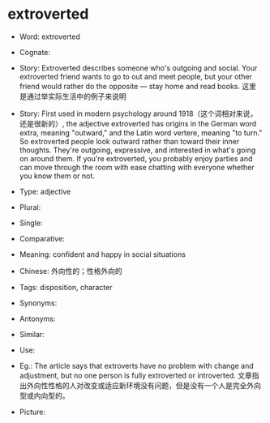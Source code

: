 # extroverted

- Word: extroverted
- Cognate: 
- Story: Extroverted describes someone who's outgoing and social. Your extroverted friend wants to go to out and meet people, but your other friend would rather do the opposite — stay home and read books. 这里是通过举实际生活中的例子来说明
- Story: First used in modern psychology around 1918（这个词相对来说，还是很新的）, the adjective extroverted has origins in the German word extra, meaning "outward," and the Latin word vertere, meaning "to turn." So extroverted people look outward rather than toward their inner thoughts. They're outgoing, expressive, and interested in what's going on around them. If you're extroverted, you probably enjoy parties and can move through the room with ease chatting with everyone whether you know them or not.

- Type: adjective
- Plural: 
- Single: 
- Comparative: 
- Meaning: confident and happy in social situations
- Chinese: 外向性的；性格外向的
- Tags: disposition, character
- Synonyms: 
- Antonyms: 
- Similar: 
- Use: 
- Eg.: The article says that extroverts have no problem with change and adjustment, but no one person is fully extroverted or introverted. 文章指出外向性性格的人对改变或适应新环境没有问题，但是没有一个人是完全外向型或内向型的。
- Picture: 


